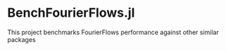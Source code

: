 # BenchFourierFlows.jl
This project benchmarks FourierFlows performance against other similar packages
